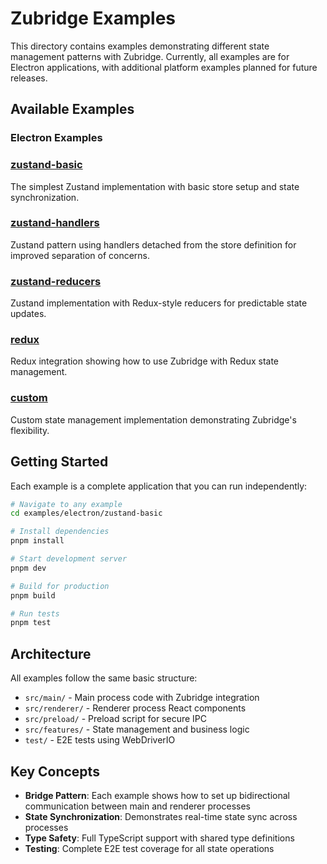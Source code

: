 # Zubridge Examples

This directory contains examples demonstrating different state management patterns with Zubridge. Currently, all examples are for Electron applications, with additional platform examples planned for future releases.

## Available Examples

### Electron Examples

### [zustand-basic](./electron/zustand-basic)

The simplest Zustand implementation with basic store setup and state synchronization.

### [zustand-handlers](./electron/zustand-handlers)

Zustand pattern using handlers detached from the store definition for improved separation of concerns.

### [zustand-reducers](./electron/zustand-reducers)

Zustand implementation with Redux-style reducers for predictable state updates.

### [redux](./electron/redux)

Redux integration showing how to use Zubridge with Redux state management.

### [custom](./electron/custom)

Custom state management implementation demonstrating Zubridge's flexibility.

## Getting Started

Each example is a complete application that you can run independently:

```bash
# Navigate to any example
cd examples/electron/zustand-basic

# Install dependencies
pnpm install

# Start development server
pnpm dev

# Build for production
pnpm build

# Run tests
pnpm test
```

## Architecture

All examples follow the same basic structure:

- `src/main/` - Main process code with Zubridge integration
- `src/renderer/` - Renderer process React components
- `src/preload/` - Preload script for secure IPC
- `src/features/` - State management and business logic
- `test/` - E2E tests using WebDriverIO

## Key Concepts

- **Bridge Pattern**: Each example shows how to set up bidirectional communication between main and renderer processes
- **State Synchronization**: Demonstrates real-time state sync across processes
- **Type Safety**: Full TypeScript support with shared type definitions
- **Testing**: Complete E2E test coverage for all state operations
